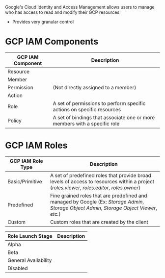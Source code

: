 Google's Cloud Identity and Access Management allows users to manage who has access to read and modify their GCP resources

* Provides very granular control

# GCP IAM Components

| GCP IAM Component | Description |
| --- | --- |
| Resource | |
| Member | |
| Permission | (Not directly assigned to a member) |
| Action | |
| Role | A set of permissions to perform specific actions on specific resources |
| Policy | A set of bindings that associate one or more members with a specific role |

# GCP IAM Roles

| GCP IAM Role Type | Description | 
| --- | --- |
| Basic/Primitive | A set of predefined roles that provide broad levels of access to resources within a project (*roles.viewer*, *roles.editor*, *roles.owner*)
| Predefined | Fine grained roles that are predefined and managed by Google (Ex: *Storage Admin*, *Storage Object Admin*, *Storage Object Viewer*, *etc.*) |
| Custom | Custom roles that are created by the client |

| Role Launch Stage | Description |
| --- | --- |
| Alpha | |
| Beta | |
| General Availability | |
| Disabled | |
